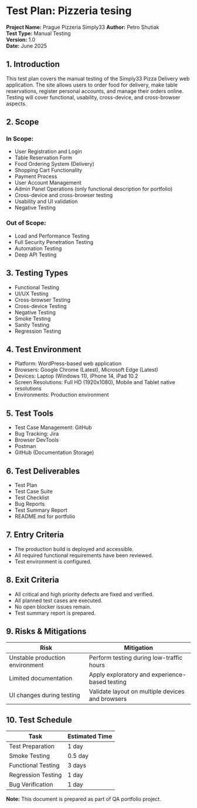 
# Test Plan: Pizzeria tesing

**Project Name:** Prague Pizzeria Simply33
**Author:** Petro Shutiak  
**Test Type:** Manual Testing  
**Version:** 1.0  
**Date:** June 2025

## 1. Introduction

This test plan covers the manual testing of the Simply33 Pizza Delivery web application. The site allows users to order food for delivery, make table reservations, register personal accounts, and manage their orders online. Testing will cover functional, usability, cross-device, and cross-browser aspects.

## 2. Scope

### In Scope:
- User Registration and Login
- Table Reservation Form
- Food Ordering System (Delivery)
- Shopping Cart Functionality
- Payment Process
- User Account Management
- Admin Panel Operations (only functional description for portfolio)
- Cross-device and cross-browser testing
- Usability and UI validation
- Negative Testing

### Out of Scope:
- Load and Performance Testing
- Full Security Penetration Testing
- Automation Testing
- Deep API Testing

## 3. Testing Types

- Functional Testing
- UI/UX Testing
- Cross-browser Testing
- Cross-device Testing
- Negative Testing
- Smoke Testing
- Sanity Testing
- Regression Testing

## 4. Test Environment

- Platform: WordPress-based web application
- Browsers: Google Chrome (Latest), Microsoft Edge (Latest)
- Devices: Laptop (Windows 11), iPhone 14, iPad 10.2
- Screen Resolutions: Full HD (1920x1080), Mobile and Tablet native resolutions
- Environments: Production environment

## 5. Test Tools

- Test Case Management: GitHub
- Bug Tracking: Jira
- Browser DevTools
- Postman
- GitHub (Documentation Storage)

## 6. Test Deliverables

- Test Plan
- Test Case Suite
- Test Checklist
- Bug Reports
- Test Summary Report
- README.md for portfolio

## 7. Entry Criteria

- The production build is deployed and accessible.
- All required functional requirements have been reviewed.
- Test environment is configured.

## 8. Exit Criteria

- All critical and high priority defects are fixed and verified.
- All planned test cases are executed.
- No open blocker issues remain.
- Test summary report is prepared.

## 9. Risks & Mitigations

| Risk | Mitigation |
|------|-------------|
| Unstable production environment | Perform testing during low-traffic hours |
| Limited documentation | Apply exploratory and experience-based testing |
| UI changes during testing | Validate layout on multiple devices and browsers |

## 10. Test Schedule

| Task | Estimated Time |
|------|----------------|
| Test Preparation | 1 day |
| Smoke Testing | 0.5 day |
| Functional Testing | 3 days |
| Regression Testing | 1 day |
| Bug Verification | 1 day |

**Note:** This document is prepared as part of QA portfolio project.
